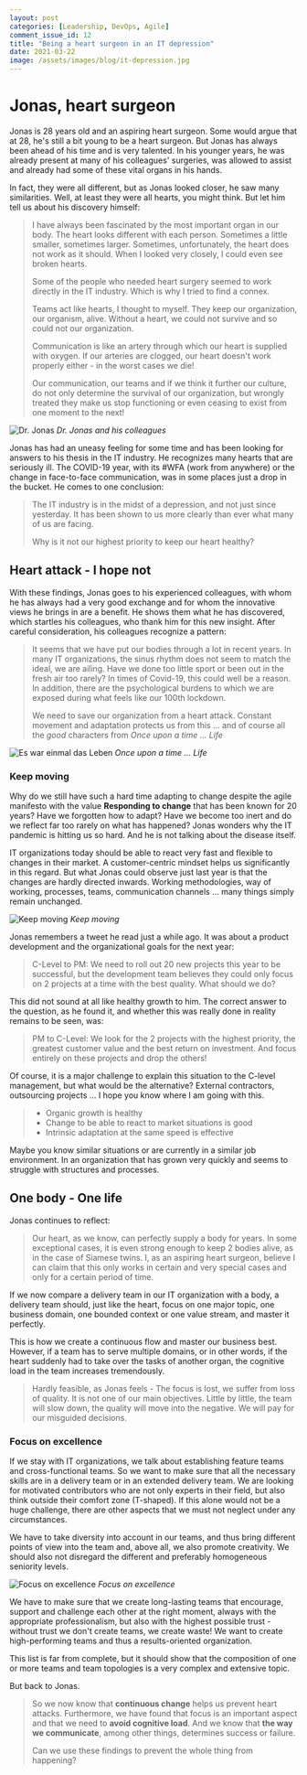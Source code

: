 ```yaml
---
layout: post
categories: [Leadership, DevOps, Agile]
comment_issue_id: 12
title: "Being a heart surgeon in an IT depression"
date: 2021-03-22
image: /assets/images/blog/it-depression.jpg
---
```


# Jonas, heart surgeon

Jonas is 28 years old and an aspiring heart surgeon. Some would argue that at 28, he's still a bit young to be a heart surgeon. But Jonas has always been ahead of his time and is very talented. In his younger years, he was already present at many of his colleagues' surgeries, was allowed to assist and already had some of these vital organs in his hands.

In fact, they were all different, but as Jonas looked closer, he saw many similarities. Well, at least they were all hearts, you might think. But let him tell us about his discovery himself:

> I have always been fascinated by the most important organ in our body. The heart looks different with each person. Sometimes a little smaller, sometimes larger. Sometimes, unfortunately, the heart does not work as it should. When I looked very closely, I could even see broken hearts.
>
> Some of the people who needed heart surgery seemed to work directly in the IT industry. Which is why I tried to find a connex.
>
> Teams act like hearts, I thought to myself. They keep our organization, our organism, alive.
> Without a heart, we could not survive and so could not our organization.
>
> Communication is like an artery through which our heart is supplied with oxygen. If our arteries are clogged, our heart doesn't work properly either - in the worst cases we die!
>
> Our communication, our teams and if we think it further our culture, do not only determine the survival of our organization, but wrongly treated they make us stop functioning or even ceasing to exist from one moment to the next!

![Dr. Jonas](/assets/images/blog/doctor.png)
*Dr. Jonas and his colleagues*

Jonas has had an uneasy feeling for some time and has been looking for answers to his thesis in the IT industry. He recognizes many hearts that are seriously ill. The COVID-19 year, with its #WFA (work from anywhere) or the change in face-to-face communication, was in some places just a drop in the bucket. He comes to one conclusion:

> The IT industry is in the midst of a depression, and not just since yesterday. It has been shown to us more clearly than ever what many of us are facing.
> 
> Why is it not our highest priority to keep our heart healthy? 

## Heart attack - I hope not

With these findings, Jonas goes to his experienced colleagues, with whom he has always had a very good exchange and for whom the innovative views he brings in are a benefit. He shows them what he has discovered, which startles his colleagues, who thank him for this new insight. After careful consideration, his colleagues recognize a pattern:

> It seems that we have put our bodies through a lot in recent years. In many IT organizations, the sinus rhythm does not seem to match the ideal, we are ailing. Have we done too little sport or been out in the fresh air too rarely? In times of Covid-19, this could well be a reason. In addition, there are the psychological burdens to which we are exposed during what feels like our 100th lockdown.
>
> We need to save our organization from a heart attack. Constant movement and adaptation protects us from this ... and of course all the *good* characters from *Once upon a time ... Life*

![Es war einmal das Leben](/assets/images/blog/Es-war-einmal-das-Leben.png)
*Once upon a time ... Life*

### Keep moving

Why do we still have such a hard time adapting to change despite the agile manifesto with the value **Responding to change** that has been known for 20 years? Have we forgotten how to adapt? Have we become too inert and do we reflect far too rarely on what has happened? Jonas wonders why the IT pandemic is hitting us so hard. And he is not talking about the disease itself.

IT organizations today should be able to react very fast and flexible to changes in their market. A customer-centric mindset helps us significantly in this regard. But what Jonas could observe just last year is that the changes are hardly directed inwards. Working methodologies, way of working, processes, teams, communication channels ... many things simply remain unchanged.

![Keep moving](/assets/images/blog/flexible.jpg)
*Keep moving*

Jonas remembers a tweet he read just a while ago. It was about a product development and the organizational goals for the next year:

> C-Level to PM: We need to roll out 20 new projects this year to be successful, but the development team believes they could only focus on 2 projects at a time with the best quality. What should we do?

This did not sound at all like healthy growth to him. The correct answer to the question, as he found it, and whether this was really done in reality remains to be seen, was:

> PM to C-Level: We look for the 2 projects with the highest priority, the greatest customer value and the best return on investment. And focus entirely on these projects and drop the others!

Of course, it is a major challenge to explain this situation to the C-level management, but what would be the alternative? External contractors, outsourcing projects ... I hope you know where I am going with this. 

> - Organic growth is healthy
> - Change to be able to react to market situations is good
> - Intrinsic adaptation at the same speed is effective

Maybe you know similar situations or are currently in a similar job environment. In an organization that has grown very quickly and seems to struggle with structures and processes.

## One body - One life

Jonas continues to reflect: 

> Our heart, as we know, can perfectly supply a body for years. In some exceptional cases, it is even strong enough to keep 2 bodies alive, as in the case of Siamese twins. I, as an aspiring heart surgeon, believe I can claim that this only works in certain and very special cases and only for a certain period of time.

If we now compare a delivery team in our IT organization with a body, a delivery team should, just like the heart, focus on one major topic, one business domain, one bounded context or one value stream, and master it perfectly.

This is how we create a continuous flow and master our business best. However, if a team has to serve multiple domains, or in other words, if the heart suddenly had to take over the tasks of another organ, the cognitive load in the team increases tremendously.

> Hardly feasible, as Jonas feels - The focus is lost, we suffer from loss of quality. It is not one of our main objectives. Little by little, the team will slow down, the quality will move into the negative. We will pay for our misguided decisions.

### Focus on excellence

If we stay with IT organizations, we talk about establishing feature teams and cross-functional teams. So we want to make sure that all the necessary skills are in a delivery team or in an extended delivery team. We are looking for motivated contributors who are not only experts in their field, but also think outside their comfort zone (T-shaped). If this alone would not be a huge challenge, there are other aspects that we must not neglect under any circumstances.

We have to take diversity into account in our teams, and thus bring different points of view into the team and, above all, we also promote creativity. We should also not disregard the different and preferably homogeneous seniority levels.

![Focus on excellence](/assets/images/blog/focus.jpg)
*Focus on excellence*

We have to make sure that we create long-lasting teams that encourage, support and challenge each other at the right moment, always with the appropriate professionalism, but also with the highest possible trust - without trust we don't create teams, we create waste! We want to create high-performing teams and thus a results-oriented organization.

This list is far from complete, but it should show that the composition of one or more teams and team topologies is a very complex and extensive topic.

But back to Jonas.

> So we now know that **continuous change** helps us prevent heart attacks. Furthermore, we have found that focus is an important aspect and that we need to **avoid cognitive load**. And we know that **the way we communicate**, among other things, determines success or failure.
>
> Can we use these findings to prevent the whole thing from happening?